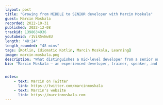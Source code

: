 ```yaml
---
layout: post
title: "Growing from MIDDLE to SENIOR developer with Marcin Moskala"
guest: Marcin Moskala
recorded: 2022-10-31
published: 2022-12-08
trackid: 1398634936
youtubeid: r1ViR5vNw8U
length: "48:24"
length_rounded: "48 mins"
tags: [Kotlin, Idiomatic Kotlin, Marcin Moskala, Learning]
image: marcin-moskala.png
description: "What distinguishes a mid-level developer from a senior one, and how do you make the leap? Find out in this episode of Talking Kotlin!"
bio: "Marcin Moskala – an experienced developer, trainer, speaker, and author of books on Kotlin."


notes:
    - text: Marcin on Twitter
      link: https://twitter.com/marcinmoskala
    - text: Marcin's website
      link: https://marcinmoskala.com
---
```

